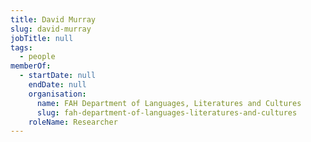 ```yaml
---
title: David Murray
slug: david-murray
jobTitle: null
tags:
  - people
memberOf:
  - startDate: null
    endDate: null
    organisation:
      name: FAH Department of Languages, Literatures and Cultures
      slug: fah-department-of-languages-literatures-and-cultures
    roleName: Researcher
---
```

